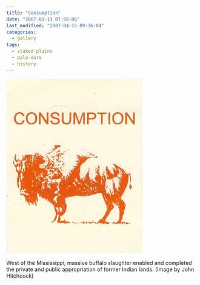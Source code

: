 ```yaml
---
title: "Consumption"
date: "2007-03-13 07:58:06"
last_modified: "2007-04-15 09:36:04"
categories:
  - gallery
tags:
  - staked-plains
  - palo-duro
  - history  
---
```

![199](/images/gallery/199.jpg)

West of the Mississippi, massive buffalo slaughter enabled and completed the private and public appropriation of former Indian lands. (Image by John Hitchcock)

